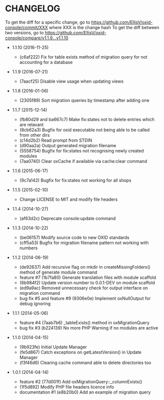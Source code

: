 # CHANGELOG

To get the diff for a specific change, go to https://github.com/EllisV/oxid-console/commit/XXX where XXX is the change hash
To get the diff between two versions, go to https://github.com/EllisV/oxid-console/compare/v1.1.9...v1.1.10

* 1.1.10 (2016-11-25)
    * (c6af222) Fix for table exists method of migration query for not accounting for a database

* 1.1.9 (2016-07-21)
    * (7aacf25) Disable view usage when updating views

* 1.1.8 (2016-01-06)
    * (2305f89) Sort migration queries by timestamp after adding one

* 1.1.7 (2015-12-14)
    * (fb80d29 and ba667c7) Make fix:states not to delete entries which are relavant
    * (8cb62a3) Bugfix for oxid executable not being able to be called from other dirs
    * (c14d2b2) Read prompt from STDIN
    * (d90aa2a) Output generated migration filename
    * (5558754) Bugfix for fix:states not recognising newly created modules
    * (7aa0740) Clear oxCache if available via cache:clear command

* 1.1.6 (2015-06-17)
    * (9c7a142) Bugfix for fix:states not working for all shops

* 1.1.5 (2015-02-10)
    * Change LICENSE to MIT and modify file headers

* 1.1.4 (2014-10-27)
    * (af63d2c) Deprecate console:update command

* 1.1.3 (2014-10-22)
    * (be06157) Modify source code to new OXID standards
    * (cff5a53) Bugfix for migration filename pattern not working with numbers

* 1.1.2 (2014-06-19)

    * (de92637) Add recursive flag on mkdir in createMissingFolders() method of generate module command
    * feature #7 (1b7fa80) Generate translation files with module scaffold
    * (6b984f2) Update version number to 0.0.1-DEV on module scaffold
    * (ed9a9ac) Removed unnecessary check for output interface on migration command
    * bug fix #5 and feature #9 (9306e0e) Implement oxNullOutput for debug ignoring

* 1.1.1 (2014-05-06)

    * feature #4 (7aab7b6) _tableExists() method in oxMigrationQuery
    * bug fix #3 (b224139) No more PHP Warning if no modules are active

* 1.1.0 (2014-04-15)

    * (9b923fe) Initial Update Manager
    * (fe5d867) Catch exceptions on getLatestVersion() in Update Manager
    * (f3f46d6) Clearing cache command able to delete directories too

* 1.0.1 (2014-04-14)

    * feature #2 (77d001f) Add oxMigrationQuery::_columnExists()
    * (1f5d892) Modify PHP file headers licence info
    * documentation #1 (e8b20b0) Add an example of migration query

